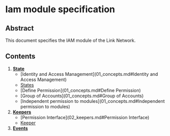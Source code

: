# Iam module specification

## Abstract

This document specifies the IAM module of the Link Network.

## Contents

1. **[State](01_concepts.md)**
    - [Identity and Access Management](01_concepts.md#Identity and Access Management)
    - [States](01_concepts.md#States)
    - [Define Permission](01_concepts.md#Define Permission)
    - [Group of Accounts](01_concepts.md#Group of Accounts)
    - [Independent permission to modules](01_concepts.md#Independent permission to modules)
2. **[Keepers](02_keepers.md)**
    - [Permission Interface](02_keepers.md#Permission Interface)
    - [Keeper](02_keepers.md#Keeper)
4. **[Events](03_events.md)**
